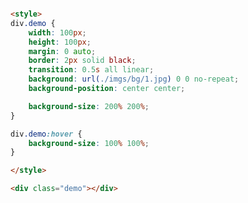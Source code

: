<style>
.markdown-section iframe[data-id="0"],
.markdown-section iframe[data-id="1"],
.markdown-section iframe[data-id="2"] {
    height: 120px;
}
</style>

[](../../_iframe/labs/背景-0.html ':include data-id=0')

<!-- run -->
```html

<style>
div.demo {
	width: 100px;
	height: 100px;
	margin: 0 auto;
	border: 2px solid black;
	transition: 0.5s all linear;
	background: url(./imgs/bg/1.jpg) 0 0 no-repeat;
	background-position: center center;

	background-size: 200% 200%;
}

div.demo:hover {
	background-size: 100% 100%;
}

</style>

<div class="demo"></div>
```

